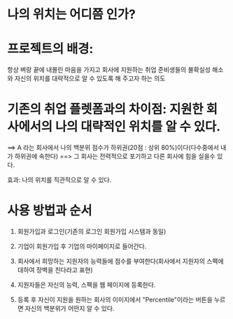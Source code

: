 # 나의 위치는 어디쯤 인가? 


# 프로젝트의 배경:
항상 벼랑 끝에 내몰린 마음을 가지고 회사에 지원하는 취업 준비생들의 불확실성 해소와 자신의 위치를 대략적으로 알 수 있도록 해 주고자 하는 의도 



# 기존의 취업 플렛폼과의 차이점: 지원한 회사에서의 나의 대략적인 위치를 알 수 있다.
==> A 라는 회사에서 나의 백분위 점수가 하위권(20점 : 상위 80%)이다(다수중에서 내가 하위권에 속한다) ==> 그 회사는 전력적으로 포기하고 다른 회사에 힘을 실을수 있다.

효과: 나의 위치를 직관적으로 알 수 있다.




# 사용 방법과 순서 
1. 회원가입과 로그인(기존의 로그인 회원가입 시스템과 동일)
2. 기업이 회원가입 후 기업의 마이페이지로 들어간다.
3. 회사에서 희망하는 지원자의 능력들에 점수를 부여한다(회사에서 지원자의 스펙에 대하여 장벽을 친다라고 표현)

5. 지원자들은 자신의 능력, 스펙을 웹 페이지에 등록한다.

6. 등록 후 자신이 지원을 원하는 회사의 이미지에서 "Percentile"이라는 버튼을 누르면 자신의 백분위가 어떤지 알 수 있다.




